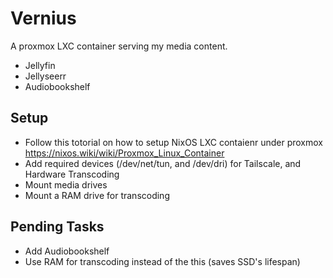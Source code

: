# Vernius

A proxmox LXC container serving my media content.

- Jellyfin
- Jellyseerr
- Audiobookshelf

## Setup

- Follow this totorial on how to setup NixOS LXC contaienr under proxmox https://nixos.wiki/wiki/Proxmox_Linux_Container
- Add required devices (/dev/net/tun, and /dev/dri) for Tailscale, and Hardware Transcoding
- Mount media drives
- Mount a RAM drive for transcoding


## Pending Tasks

- Add Audiobookshelf
- Use RAM for transcoding instead of the this (saves SSD's lifespan)


